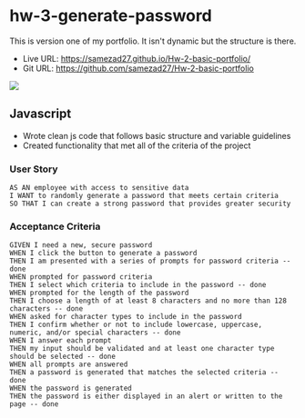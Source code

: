 # hw-3-generate-password
This is version one of my portfolio. It isn't dynamic but the structure is there.
- Live URL: https://samezad27.github.io/Hw-2-basic-portfolio/
- Git URL: https://github.com/samezad27/Hw-2-basic-portfolio

![](https://ibb.co/HxM9f2x][img]https://i.ibb.co/b2yGM32/Password-Generator.png)

## Javascript
- Wrote clean js code that follows basic structure and variable guidelines
- Created functionality that met all of the criteria of the project


### User Story

```
AS AN employee with access to sensitive data
I WANT to randomly generate a password that meets certain criteria
SO THAT I can create a strong password that provides greater security
```

### Acceptance Criteria

```
GIVEN I need a new, secure password
WHEN I click the button to generate a password 
THEN I am presented with a series of prompts for password criteria -- done
WHEN prompted for password criteria 
THEN I select which criteria to include in the password -- done
WHEN prompted for the length of the password
THEN I choose a length of at least 8 characters and no more than 128 characters -- done
WHEN asked for character types to include in the password
THEN I confirm whether or not to include lowercase, uppercase, numeric, and/or special characters -- done
WHEN I answer each prompt
THEN my input should be validated and at least one character type should be selected -- done
WHEN all prompts are answered
THEN a password is generated that matches the selected criteria -- done
WHEN the password is generated
THEN the password is either displayed in an alert or written to the page -- done
```